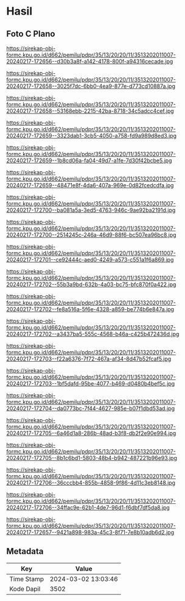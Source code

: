 # Hasil

## Foto C Plano

https://sirekap-obj-formc.kpu.go.id/d662/pemilu/pdpr/35/13/20/20/11/3513202011007-20240217-172656--d30b3a8f-a142-4178-800f-a94316cecade.jpg

https://sirekap-obj-formc.kpu.go.id/d662/pemilu/pdpr/35/13/20/20/11/3513202011007-20240217-172658--3025f7dc-6bb0-4ea9-877e-d773cd10887a.jpg

https://sirekap-obj-formc.kpu.go.id/d662/pemilu/pdpr/35/13/20/20/11/3513202011007-20240217-172658--53168ebb-2215-42ba-8718-34c5adcc4cef.jpg

https://sirekap-obj-formc.kpu.go.id/d662/pemilu/pdpr/35/13/20/20/11/3513202011007-20240217-172659--3323dab1-3cb5-4050-a758-fd9a989d8ed3.jpg

https://sirekap-obj-formc.kpu.go.id/d662/pemilu/pdpr/35/13/20/20/11/3513202011007-20240217-172659--1b8cd06a-fa04-49d7-a1fe-7d30f42bcbe5.jpg

https://sirekap-obj-formc.kpu.go.id/d662/pemilu/pdpr/35/13/20/20/11/3513202011007-20240217-172659--48471e8f-4da6-407a-969e-0d82fcedcdfa.jpg

https://sirekap-obj-formc.kpu.go.id/d662/pemilu/pdpr/35/13/20/20/11/3513202011007-20240217-172700--ba081a5a-3ed5-4763-946c-9ae92ba2191d.jpg

https://sirekap-obj-formc.kpu.go.id/d662/pemilu/pdpr/35/13/20/20/11/3513202011007-20240217-172700--2514245c-246a-46d9-88f6-bc507ea96bc8.jpg

https://sirekap-obj-formc.kpu.go.id/d662/pemilu/pdpr/35/13/20/20/11/3513202011007-20240217-172701--ce92444c-aed0-4249-a573-c551a1f6a869.jpg

https://sirekap-obj-formc.kpu.go.id/d662/pemilu/pdpr/35/13/20/20/11/3513202011007-20240217-172702--55b3a9bd-632b-4a03-bc75-bfc870f0a422.jpg

https://sirekap-obj-formc.kpu.go.id/d662/pemilu/pdpr/35/13/20/20/11/3513202011007-20240217-172702--fe8a516a-5f6e-4328-a859-be774b6e847a.jpg

https://sirekap-obj-formc.kpu.go.id/d662/pemilu/pdpr/35/13/20/20/11/3513202011007-20240217-172702--a3437ba5-555c-4568-b46a-c425b472436d.jpg

https://sirekap-obj-formc.kpu.go.id/d662/pemilu/pdpr/35/13/20/20/11/3513202011007-20240217-172703--f22a6376-7f72-467a-af34-8d47b52fcaf5.jpg

https://sirekap-obj-formc.kpu.go.id/d662/pemilu/pdpr/35/13/20/20/11/3513202011007-20240217-172703--1bf5dafd-95be-4077-b469-d0480b4bef5c.jpg

https://sirekap-obj-formc.kpu.go.id/d662/pemilu/pdpr/35/13/20/20/11/3513202011007-20240217-172704--da0773bc-7f44-4627-985e-b07f1dbd53ad.jpg

https://sirekap-obj-formc.kpu.go.id/d662/pemilu/pdpr/35/13/20/20/11/3513202011007-20240217-172705--6a46d1a8-286b-48ad-b3f8-db2f2e90e994.jpg

https://sirekap-obj-formc.kpu.go.id/d662/pemilu/pdpr/35/13/20/20/11/3513202011007-20240217-172705--8b1c6bd1-5803-48b4-b942-487221b96e93.jpg

https://sirekap-obj-formc.kpu.go.id/d662/pemilu/pdpr/35/13/20/20/11/3513202011007-20240217-172706--36cccbb4-855b-4858-9f86-4d11c3eb8148.jpg

https://sirekap-obj-formc.kpu.go.id/d662/pemilu/pdpr/35/13/20/20/11/3513202011007-20240217-172706--34ffac9e-62b1-4de7-96d1-f6dbf7df5da8.jpg

https://sirekap-obj-formc.kpu.go.id/d662/pemilu/pdpr/35/13/20/20/11/3513202011007-20240217-172657--9421a898-983a-45c3-8f71-7e8b10adb6d2.jpg


## Metadata

| Key        | Value               |
| ---------- | ------------------- |
| Time Stamp | 2024-03-02 13:03:46 |
| Kode Dapil | 3502                |



